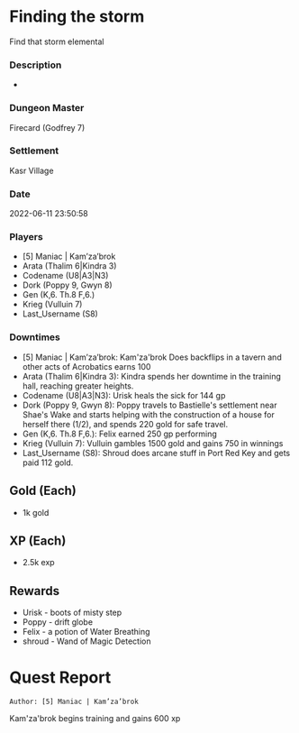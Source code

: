 # Finding the storm
Find that storm elemental
### Description
-
### Dungeon Master
Firecard (Godfrey 7)
### Settlement
Kasr Village
### Date
2022-06-11 23:50:58
### Players
* [5] Maniac | Kam’za’brok
* Arata  (Thalim 6|Kindra 3)
* Codename (U8|A3|N3)
* Dork (Poppy 9, Gwyn 8)
* Gen (K,6. Th.8 F,6.)
* Krieg (Vulluin 7)
* Last_Username (S8)
### Downtimes
* [5] Maniac | Kam’za’brok: Kam'za'brok Does backflips in a tavern and other acts of Acrobatics earns 100
* Arata  (Thalim 6|Kindra 3): Kindra spends her downtime in the training hall, reaching greater heights.
* Codename (U8|A3|N3): Urisk heals the sick for 144 gp
* Dork (Poppy 9, Gwyn 8): Poppy travels to Bastielle's settlement near Shae's Wake and starts helping with the construction of a house for herself there (1/2), and spends 220 gold for safe travel.
* Gen (K,6. Th.8 F,6.): Felix earned 250 gp performing
* Krieg (Vulluin 7): Vulluin gambles 1500 gold and gains 750 in winnings
* Last_Username (S8): Shroud does arcane stuff in Port Red Key and gets paid 112 gold.
## Gold (Each)
* 1k gold
## XP (Each)
* 2.5k exp
## Rewards
* Urisk  - boots of misty step
* Poppy - drift globe
* Felix - a potion of Water Breathing 
* shroud  -  Wand of Magic Detection
# Quest Report
`Author: [5] Maniac | Kam’za’brok`


Kam'za'brok begins training and gains 600 xp